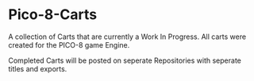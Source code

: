 # Pico-8-Carts
A collection of Carts that are currently a Work In Progress. All carts were created for the PICO-8 game Engine.

Completed Carts will be posted on seperate Repositories with seperate titles and exports.
